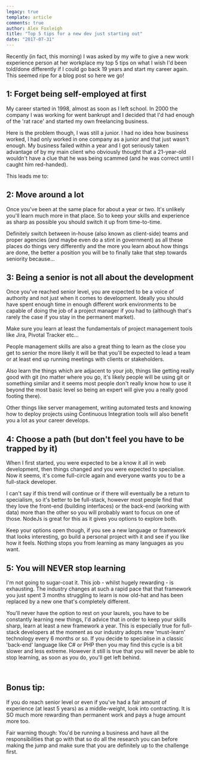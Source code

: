 ```yaml
---
legacy: true 
template: article 
comments: true 
author: Alex Foxleigh
title: "Top 5 tips for a new dev just starting out"
date: "2017-07-31"
---
```


Recently (in fact, this morning) I was asked by my wife to give a new work experience person at her workplace my top 5 tips on what I wish I'd been told/done differently if I could go back 19 years and start my career again. This seemed ripe for a blog post so here we go!

## 1: Forget being self-employed at first

My career started in 1998, almost as soon as I left school. In 2000 the company I was working for went bankrupt and I decided that I'd had enough of the 'rat race' and started my own freelancing business.

Here is the problem though, I was still a junior. I had no idea how business worked, I had only worked in one company as a junior and that just wasn't enough. My business failed within a year and I got seriously taken advantage of by my main client who obviously thought that a 21-year-old wouldn't have a clue that he was being scammed (and he was correct until I caught him red-handed).

This leads me to:

## 2: Move around a lot

Once you've been at the same place for about a year or two. It's unlikely you'll learn much more in that place. So to keep your skills and experience as sharp as possible you should switch it up from time-to-time.

Definitely switch between in-house (also known as client-side) teams and proper agencies (and maybe even do a stint in government) as all these places do things very differently and the more you learn about how things are done, the better a position you will be to finally take that step towards seniority because...

## 3: Being a senior is not all about the development

Once you've reached senior level, you are expected to be a voice of authority and not just when it comes to development. Ideally you should have spent enough time in enough different work environments to be capable of doing the job of a project manager if you had to (although that's rarely the case if you stay in the permanent market).

Make sure you learn at least the fundamentals of project management tools like Jira, Pivotal Tracker etc...

People management skills are also a great thing to learn as the close you get to senior the more likely it will be that you'll be expected to lead a team or at least end up running meetings with clients or stakeholders.

Also learn the things which are adjacent to your job, things like getting really good with git (no matter where you go, it's likely people will be using git or something similar and it seems most people don't really know how to use it beyond the most basic level so being an expert will give you a really good footing there).

Other things like server management, writing automated tests and knowing how to deploy projects using Continuous Integration tools will also benefit you a lot as your career develops.

## 4: Choose a path (but don't feel you have to be trapped by it)

When I first started, you were expected to be a know it all in web development, then things changed and you were expected to specialise. Now it seems, it's come full-circle again and everyone wants you to be a full-stack developer.

I can't say if this trend will continue or if there will eventually be a return to specialism, so it's better to be full-stack, however most people find that they love the front-end (building interfaces) or the back-end (working with data) more than the other so you will probably want to focus on one of those. NodeJs is great for this as it gives you options to explore both.

Keep your options open though, if you see a new language or framework that looks interesting, go build a personal project with it and see if you like how it feels. Nothing stops you from learning as many languages as you want.

## 5: You will NEVER stop learning

I'm not going to sugar-coat it. This job - whilst hugely rewarding - is exhausting. The industry changes at such a rapid pace that that framework you just spent 3 months struggling to learn is now old-hat and has been replaced by a new one that's completely different.

You'll never have the option to rest on your laurels, you have to be constantly learning new things, I'd advice that in order to keep your skills sharp, learn at least a new framework a year. This is especially true for full-stack developers at the moment as our industry adopts new 'must-learn' technology every 6 months or so. If you decide to specialise in a classic 'back-end' language like C# or PHP then you may find this cycle is a bit slower and less extreme. However it still is true that you will never be able to stop learning, as soon as you do, you'll get left behind.

 

## Bonus tip:

If you do reach senior level or even if you've had a fair amount of experience (at least 5 years) as a middle-weight, look into contracting. It is SO much more rewarding than permanent work and pays a huge amount more too.

Fair warning though: You'd be running a business and have all the responsibilities that go with that so do all the research you can before making the jump and make sure that you are definitely up to the challenge first.
